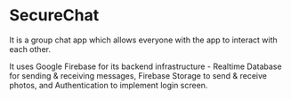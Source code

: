 # SecureChat

It is a group chat app which allows everyone with the app to interact with each other. 

It uses Google Firebase for its backend infrastructure - Realtime Database for sending & receiving messages, Firebase Storage to send & receive photos, and Authentication to implement login screen.
